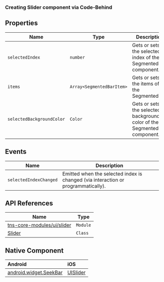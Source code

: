 ### Creating Slider component via Code-Behind

<snippet id='creating-slider-xml'/>
<snippet id='creating-slider-code'/>
<snippet id='creating-slider-code-ts'/>

## Properties

| Name     | Type    | Description    |
|----------|---------|----------------|
| `selectedIndex`   | `number` | Gets or sets the selected index of the SegmentedBar component. |
| `items`   | `Array<SegmentedBarItem>` | Gets or sets the items of the SegmentedBar. |
| `selectedBackgroundColor`   | `Color` | Gets or sets the selected background color of the SegmentedBar component. |

## Events

| Name     | Description    |
|----------|----------------|
| `selectedIndexChanged`  | Emitted when the selected index is changed (via interaction or programmatically). |


## API References

| Name     | Type    | 
|----------|---------|
| [tns-core-modules/ui/slider](http://docs.nativescript.org/api-reference/modules/_ui_slider_.html) | `Module` | 
| [Slider](https://docs.nativescript.org/api-reference/classes/_ui_slider_.slider) | `Class` | 


## Native Component

| Android               | iOS      |
|:----------------------|:---------|
| [android.widget.SeekBar](http://developer.android.com/reference/android/widget/SeekBar.html) | [UISlider](https://developer.apple.com/library/ios/documentation/UIKit/Reference/UISlider_Class/) |

